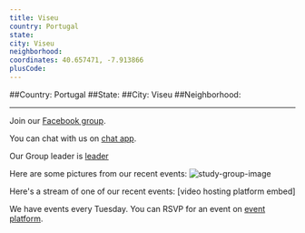 ```yaml
---
title: Viseu
country: Portugal
state: 
city: Viseu
neighborhood: 
coordinates: 40.657471, -7.913866
plusCode:
---
```


##Country: Portugal
##State: 
##City: Viseu
##Neighborhood: 
*****
Join our [Facebook group](https://www.facebook.com/groups/free.code.camp.viseu).

You can chat with us on [chat app]().

Our Group leader is [leader]()

Here are some pictures from our recent events:
![study-group-image]()

Here's a stream of one of our recent events:
[video hosting platform embed]

We have events every Tuesday. You can RSVP for an event on [event platform]().
